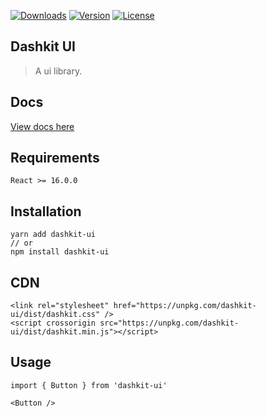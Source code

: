 <p>
  <a href="https://www.npmjs.com/package/dashkit-ui"><img src="https://img.shields.io/npm/dm/dashkit-ui.svg" alt="Downloads"></a>
  <a href="https://www.npmjs.com/package/dashkit-ui"><img src="https://img.shields.io/npm/v/dashkit-ui.svg" alt="Version"></a>
  <a href="https://www.npmjs.com/package/dashkit-ui"><img src="https://img.shields.io/npm/l/dashkit-ui.svg" alt="License"></a>
</p>

## Dashkit UI

> A ui library.

## Docs

[View docs here](http://yuanzhaohao.github.io/dashkit-ui/#/)

## Requirements

```
React >= 16.0.0
```

## Installation

```
yarn add dashkit-ui
// or
npm install dashkit-ui
```

## CDN

```
<link rel="stylesheet" href="https://unpkg.com/dashkit-ui/dist/dashkit.css" />
<script crossorigin src="https://unpkg.com/dashkit-ui/dist/dashkit.min.js"></script>
```

## Usage

```
import { Button } from 'dashkit-ui'

<Button />
```